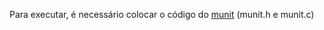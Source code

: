 Para executar, é necessário colocar o código do [munit](https://github.com/nemequ/munit) (munit.h e munit.c)